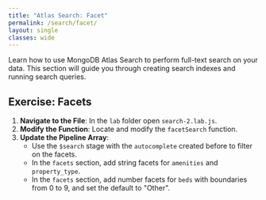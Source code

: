```yaml
---
title: "Atlas Search: Facet"
permalink: /search/facet/
layout: single
classes: wide
---
```


Learn how to use MongoDB Atlas Search to perform full-text search on your data. This section will guide you through creating search indexes and running search queries.

## Exercise: Facets

1. **Navigate to the File**: In the `lab` folder open `search-2.lab.js`.
2. **Modify the Function**: Locate and modify the `facetSearch` function.
3. **Update the Pipeline Array**:
    - Use the `$search` stage with the `autocomplete` created before to filter on the facets.
    - In the `facets` section, add string facets for `amenities` and `property_type`.
    - In the `facets` section, add number facets for `beds` with boundaries from 0 to 9, and set the default to "Other".
